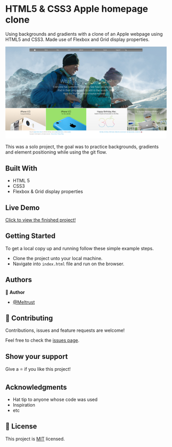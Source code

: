 # HTML5 & CSS3 Apple homepage clone

Using backgrounds and gradients with a clone of an Apple webpage using HTML5 and CSS3. Made use of Flexbox and Grid display properties.

![screenshot](./app_screenshot.png)

This was a solo project, the goal was to practice backgrounds, gradients and element positioning while using the git flow.

## Built With

- HTML 5
- CSS3
- Flexbox & Grid display properties

## Live Demo

[Click to view the finished project!](https://meltrust.github.io/Apple-Page-Clone/)


## Getting Started

To get a local copy up and running follow these simple example steps.
- Clone the project unto your local machine.
- Navigate into `index.html` file and run on the browser.


## Authors

👤 **Author**

- [@Meltrust](https://github.com/Meltrust)

## 🤝 Contributing

Contributions, issues and feature requests are welcome!

Feel free to check the [issues page](issues/).

## Show your support

Give a ⭐️ if you like this project!

## Acknowledgments

- Hat tip to anyone whose code was used
- Inspiration
- etc

## 📝 License

This project is [MIT](lic.url) licensed.
